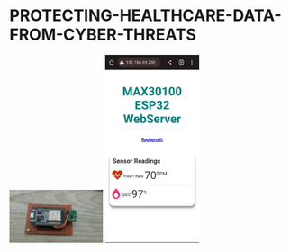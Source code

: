 # PROTECTING-HEALTHCARE-DATA-FROM-CYBER-THREATS


<p float="left">
  <img src="/images/1.jpeg" width="33%" />
  <img src="/images/2.jpeg" width="33%" />
</p>
